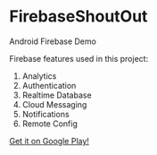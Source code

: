 # FirebaseShoutOut
Android Firebase Demo

Firebase features used in this project:

1. Analytics
2. Authentication
3. Realtime Database
4. Cloud Messaging
5. Notifications
6. Remote Config

[Get it on Google Play!](https://play.google.com/store/apps/details?id=com.noelchew.firebaseshoutout)
